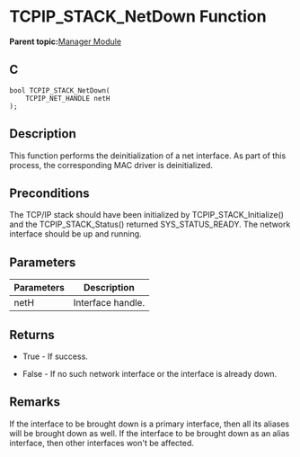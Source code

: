 # TCPIP\_STACK\_NetDown Function

**Parent topic:**[Manager Module](GUID-B37C4F4C-DC2D-48D9-9909-AACBA987B57A.md)

## C

```
bool TCPIP_STACK_NetDown(
    TCPIP_NET_HANDLE netH
);
```

## Description

This function performs the deinitialization of a net interface. As part of this process, the corresponding MAC driver is deinitialized.

## Preconditions

The TCP/IP stack should have been initialized by TCPIP\_STACK\_Initialize\(\) and the TCPIP\_STACK\_Status\(\) returned SYS\_STATUS\_READY. The network interface should be up and running.

## Parameters

|Parameters|Description|
|----------|-----------|
|netH|Interface handle.|

## Returns

-   True - If success.

-   False - If no such network interface or the interface is already down.


## Remarks

If the interface to be brought down is a primary interface, then all its aliases will be brought down as well. If the interface to be brought down as an alias interface, then other interfaces won't be affected.

